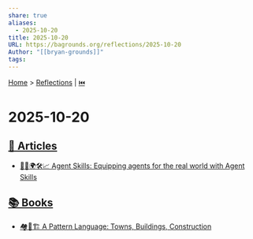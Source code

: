 ```yaml
---
share: true
aliases:
  - 2025-10-20
title: 2025-10-20
URL: https://bagrounds.org/reflections/2025-10-20
Author: "[[bryan-grounds]]"
tags:
---
```

[Home](../index.md) > [Reflections](./index.md) | [⏮️](./2025-10-19.md)  
# 2025-10-20  
## [📄 Articles](../articles/index.md)  
- [🧑‍🏫🌍🛠️📈 Agent Skills: Equipping agents for the real world with Agent Skills](../articles/equipping-agents-for-the-real-world-with-agent-skills.md)  
  
## [📚 Books](../books/index.md)  
- [🏘️🧱🏗️ A Pattern Language: Towns, Buildings, Construction](../books/a-pattern-language-towns-buildings-construction.md)